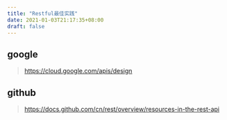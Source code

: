 ```yaml
---
title: "Restful最佳实践"
date: 2021-01-03T21:17:35+08:00
draft: false
---
```





## google
> https://cloud.google.com/apis/design

## github
> https://docs.github.com/cn/rest/overview/resources-in-the-rest-api
